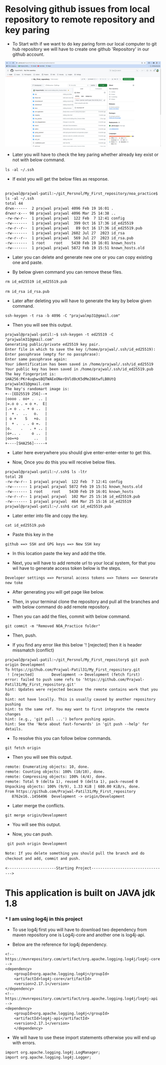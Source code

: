 # Resolving github issues from local repository to remote repository and key paring 

* To Start with if we want to do key paring form our local computer to git hub repository we will have to create one github 'Repository' in our github account.


![Alt text](Readme_Images/github1.jpg "github repository image")


* Later you will have to check the key paring whether already key exist or not with below command. 

``ls -al ~/.ssh
``
* If exist you will get the below files as response.


```

prajwal@prajwal-patil:~/git_Persnol/My_First_repository/noa_practice$ ls -al ~/.ssh
total 44
drwx------  2 prajwal prajwal 4096 Feb 19 16:01 .
drwxr-x--- 98 prajwal prajwal 4096 Mar 25 14:38 ..
-rw-rw-r--  1 prajwal prajwal  122 Feb  7 12:41 config
-rw-------  1 prajwal prajwal  399 Oct 16 17:36 id_ed25519
-rw-r--r--  1 prajwal prajwal   89 Oct 16 17:36 id_ed25519.pub
-rw-------  1 prajwal prajwal 2602 Jul 27  2023 id_rsa
-rw-r--r--  1 prajwal prajwal  569 Jul 27  2023 id_rsa.pub
-rw-------  1 root    root    5430 Feb 19 16:01 known_hosts
-rw-------  1 prajwal prajwal 5872 Feb 19 15:51 known_hosts.old

```
* Later you can delete and generate new one or you can copy existing one and paste. 

* By below given command you can remove these files.

```
rm id_ed25519 id_ed25519.pub

rm id_rsa id_rsa.pub

```

* Later after deleting you will have to generate the key by below given command.

```
ssh-keygen -t rsa -b 4096 -C "prajwalmp31@gmail.com"

```
* Then you will see this output.

```
prajwal@prajwal-patil:~$ ssh-keygen -t ed25519 -C "prajwalm31@gmail.com"
Generating public/private ed25519 key pair.
Enter file in which to save the key (/home/prajwal/.ssh/id_ed25519): 
Enter passphrase (empty for no passphrase): 
Enter same passphrase again: 
Your identification has been saved in /home/prajwal/.ssh/id_ed25519
Your public key has been saved in /home/prajwal/.ssh/id_ed25519.pub
The key fingerprint is:
SHA256:PKr4uqbwsBQTWAEeONerDVld0cK5dMe286twfLB0UtQ prajwalm31@gmail.com
The key's randomart image is:
+--[ED25519 256]--+
|oooo . oo+ .  .. |
|=.o o . = o +.  E|
|.= o . . + o ..  |
|  + .  ..   o.   |
| o +    S   +o.  |
|  + .  . . o =.  |
|o.    .   . + .. |
|o+.. .     o ..  |
|oo=+o       ..   |
+----[SHA256]-----+

```

* Later here everywhere you should give enter-enter-enter to get this.

* Now, Once you do this you will receive below files.

```
prajwal@prajwal-patil:~/.ssh$ ls -ltr
total 28
-rw-rw-r-- 1 prajwal prajwal  122 Feb  7 12:41 config
-rw------- 1 prajwal prajwal 5872 Feb 19 15:51 known_hosts.old
-rw------- 1 root    root    5430 Feb 19 16:01 known_hosts
-rw-r--r-- 1 prajwal prajwal  102 Mar 25 15:16 id_ed25519.pub
-rw------- 1 prajwal prajwal  464 Mar 25 15:16 id_ed25519
prajwal@prajwal-patil:~/.ssh$ cat id_ed25519.pub 

```

* Later enter into file and copy the key.

```
cat id_ed25519.pub
```
* Paste this key in the 

```
github ==> SSH and GPG keys ==> New SSH key 
```
* In this location paste the key and add the title.

* Next, you will have to add remote url to your local system, for that you wil have to generate access token below is the steps. 

```
Developer settings ==> Personal access tokens ==> Tokens ==> Generate new toke 
```
* After generating you will get page like below.


<!--![Alt text](Readme_Images/github2.png "github repository image")-->

* Then, in your terminal clone the repository and pull all the branches and with below command do add remote repository.

* Then you can add the files, commit with below command.

```
git commit -m "Removed NOA_Practice folder"
```

* Then, push.

* If you find any error like this below '! [rejected] then it is header missmatch (conflict)

```
prajwal@prajwal-patil:~/git_Persnol/My_First_repository$ git push origin Development 
To https://github.com/Prajwal-Patil31/My_First_repository.git
 ! [rejected]        Development -> Development (fetch first)
error: failed to push some refs to 'https://github.com/Prajwal-Patil31/My_First_repository.git'
hint: Updates were rejected because the remote contains work that you do
hint: not have locally. This is usually caused by another repository pushing
hint: to the same ref. You may want to first integrate the remote changes
hint: (e.g., 'git pull ...') before pushing again.
hint: See the 'Note about fast-forwards' in 'git push --help' for details.

```

* To resolve this you can follow below commands.

```
git fetch origin
```
* Then you will see this output.

```
remote: Enumerating objects: 10, done.
remote: Counting objects: 100% (10/10), done.
remote: Compressing objects: 100% (4/4), done.
remote: Total 9 (delta 1), reused 9 (delta 1), pack-reused 0
Unpacking objects: 100% (9/9), 1.33 KiB | 680.00 KiB/s, done.
From https://github.com/Prajwal-Patil31/My_First_repository
   8762e16..1456496  Development -> origin/Development
```

* Later merge the conflicts.

```
git merge origin/Development
```
* You will see this output.

* Now, you can push.

```
 git push origin Development
```

``
Note: If you delete something you should pull the branch and do checkout and add, commit and push.
``

``
<----------------------Starting Project---------------------------------->
``
# This application is built on JAVA jdk 1.8

### * I am using log4j in this project 
* To use log4j first you will have to download two dependency from maven repository one is Log4j-core and another one is log4j-api.

* Below are the reference for log4j dependency.

```
<!-- https://mvnrepository.com/artifact/org.apache.logging.log4j/log4j-core -->
<dependency>
    <groupId>org.apache.logging.log4j</groupId>
    <artifactId>log4j-core</artifactId>
    <version>2.17.1</version>
</dependency>
<!-- https://mvnrepository.com/artifact/org.apache.logging.log4j/log4j-api -->
<dependency>
    <groupId>org.apache.logging.log4j</groupId>
    <artifactId>log4j-api</artifactId>
    <version>2.17.1</version>
    </dependency>

```

* We will have to use these import statements otherwise you will end up with errors.

```
import org.apache.logging.log4j.LogManager;
import org.apache.logging.log4j.Logger;
```
